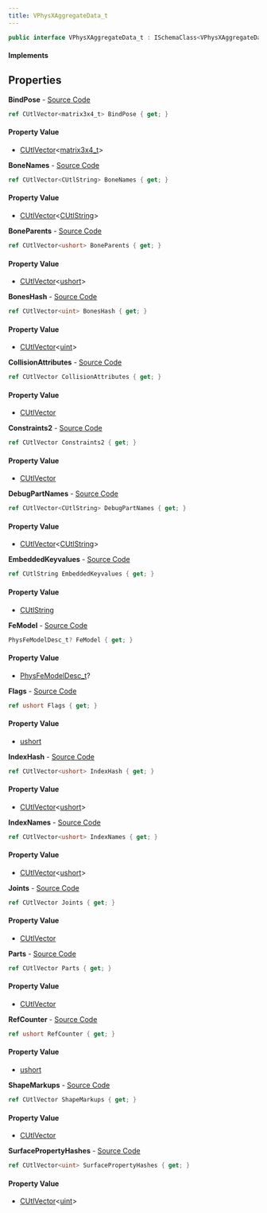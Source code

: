 ```yaml
---
title: VPhysXAggregateData_t
---
```


```csharp
public interface VPhysXAggregateData_t : ISchemaClass<VPhysXAggregateData_t>, ISchemaField, ISchemaClass, INativeHandle
```

#### Implements

## Properties

**BindPose** - [Source Code](https://github.com/swiftly-solution/swiftlys2/blob/master/managed/src/SwiftlyS2.Generated/Schemas/Interfaces/VPhysXAggregateData_t.cs#L28)

```csharp
ref CUtlVector<matrix3x4_t> BindPose { get; }
```

#### Property Value

- [CUtlVector](/docs/api/shared/natives/cutlvector-1)<[matrix3x4_t](/docs/api/shared/natives/matrix3x4_t)>

**BoneNames** - [Source Code](https://github.com/swiftly-solution/swiftlys2/blob/master/managed/src/SwiftlyS2.Generated/Schemas/Interfaces/VPhysXAggregateData_t.cs#L22)

```csharp
ref CUtlVector<CUtlString> BoneNames { get; }
```

#### Property Value

- [CUtlVector](/docs/api/shared/natives/cutlvector-1)<[CUtlString](/docs/api/shared/natives/cutlstring)>

**BoneParents** - [Source Code](https://github.com/swiftly-solution/swiftlys2/blob/master/managed/src/SwiftlyS2.Generated/Schemas/Interfaces/VPhysXAggregateData_t.cs#L44)

```csharp
ref CUtlVector<ushort> BoneParents { get; }
```

#### Property Value

- [CUtlVector](/docs/api/shared/natives/cutlvector-1)<[ushort](https://learn.microsoft.com/dotnet/api/system.uint16)>

**BonesHash** - [Source Code](https://github.com/swiftly-solution/swiftlys2/blob/master/managed/src/SwiftlyS2.Generated/Schemas/Interfaces/VPhysXAggregateData_t.cs#L20)

```csharp
ref CUtlVector<uint> BonesHash { get; }
```

#### Property Value

- [CUtlVector](/docs/api/shared/natives/cutlvector-1)<[uint](https://learn.microsoft.com/dotnet/api/system.uint32)>

**CollisionAttributes** - [Source Code](https://github.com/swiftly-solution/swiftlys2/blob/master/managed/src/SwiftlyS2.Generated/Schemas/Interfaces/VPhysXAggregateData_t.cs#L49)

```csharp
ref CUtlVector CollisionAttributes { get; }
```

#### Property Value

- [CUtlVector](/docs/api/shared/natives/cutlvector)

**Constraints2** - [Source Code](https://github.com/swiftly-solution/swiftlys2/blob/master/managed/src/SwiftlyS2.Generated/Schemas/Interfaces/VPhysXAggregateData_t.cs#L37)

```csharp
ref CUtlVector Constraints2 { get; }
```

#### Property Value

- [CUtlVector](/docs/api/shared/natives/cutlvector)

**DebugPartNames** - [Source Code](https://github.com/swiftly-solution/swiftlys2/blob/master/managed/src/SwiftlyS2.Generated/Schemas/Interfaces/VPhysXAggregateData_t.cs#L51)

```csharp
ref CUtlVector<CUtlString> DebugPartNames { get; }
```

#### Property Value

- [CUtlVector](/docs/api/shared/natives/cutlvector-1)<[CUtlString](/docs/api/shared/natives/cutlstring)>

**EmbeddedKeyvalues** - [Source Code](https://github.com/swiftly-solution/swiftlys2/blob/master/managed/src/SwiftlyS2.Generated/Schemas/Interfaces/VPhysXAggregateData_t.cs#L53)

```csharp
ref CUtlString EmbeddedKeyvalues { get; }
```

#### Property Value

- [CUtlString](/docs/api/shared/natives/cutlstring)

**FeModel** - [Source Code](https://github.com/swiftly-solution/swiftlys2/blob/master/managed/src/SwiftlyS2.Generated/Schemas/Interfaces/VPhysXAggregateData_t.cs#L42)

```csharp
PhysFeModelDesc_t? FeModel { get; }
```

#### Property Value

- [PhysFeModelDesc_t](/docs/api/shared/schemadefinitions/physfemodeldesc_t)?

**Flags** - [Source Code](https://github.com/swiftly-solution/swiftlys2/blob/master/managed/src/SwiftlyS2.Generated/Schemas/Interfaces/VPhysXAggregateData_t.cs#L16)

```csharp
ref ushort Flags { get; }
```

#### Property Value

- [ushort](https://learn.microsoft.com/dotnet/api/system.uint16)

**IndexHash** - [Source Code](https://github.com/swiftly-solution/swiftlys2/blob/master/managed/src/SwiftlyS2.Generated/Schemas/Interfaces/VPhysXAggregateData_t.cs#L26)

```csharp
ref CUtlVector<ushort> IndexHash { get; }
```

#### Property Value

- [CUtlVector](/docs/api/shared/natives/cutlvector-1)<[ushort](https://learn.microsoft.com/dotnet/api/system.uint16)>

**IndexNames** - [Source Code](https://github.com/swiftly-solution/swiftlys2/blob/master/managed/src/SwiftlyS2.Generated/Schemas/Interfaces/VPhysXAggregateData_t.cs#L24)

```csharp
ref CUtlVector<ushort> IndexNames { get; }
```

#### Property Value

- [CUtlVector](/docs/api/shared/natives/cutlvector-1)<[ushort](https://learn.microsoft.com/dotnet/api/system.uint16)>

**Joints** - [Source Code](https://github.com/swiftly-solution/swiftlys2/blob/master/managed/src/SwiftlyS2.Generated/Schemas/Interfaces/VPhysXAggregateData_t.cs#L40)

```csharp
ref CUtlVector Joints { get; }
```

#### Property Value

- [CUtlVector](/docs/api/shared/natives/cutlvector)

**Parts** - [Source Code](https://github.com/swiftly-solution/swiftlys2/blob/master/managed/src/SwiftlyS2.Generated/Schemas/Interfaces/VPhysXAggregateData_t.cs#L31)

```csharp
ref CUtlVector Parts { get; }
```

#### Property Value

- [CUtlVector](/docs/api/shared/natives/cutlvector)

**RefCounter** - [Source Code](https://github.com/swiftly-solution/swiftlys2/blob/master/managed/src/SwiftlyS2.Generated/Schemas/Interfaces/VPhysXAggregateData_t.cs#L18)

```csharp
ref ushort RefCounter { get; }
```

#### Property Value

- [ushort](https://learn.microsoft.com/dotnet/api/system.uint16)

**ShapeMarkups** - [Source Code](https://github.com/swiftly-solution/swiftlys2/blob/master/managed/src/SwiftlyS2.Generated/Schemas/Interfaces/VPhysXAggregateData_t.cs#L34)

```csharp
ref CUtlVector ShapeMarkups { get; }
```

#### Property Value

- [CUtlVector](/docs/api/shared/natives/cutlvector)

**SurfacePropertyHashes** - [Source Code](https://github.com/swiftly-solution/swiftlys2/blob/master/managed/src/SwiftlyS2.Generated/Schemas/Interfaces/VPhysXAggregateData_t.cs#L46)

```csharp
ref CUtlVector<uint> SurfacePropertyHashes { get; }
```

#### Property Value

- [CUtlVector](/docs/api/shared/natives/cutlvector-1)<[uint](https://learn.microsoft.com/dotnet/api/system.uint32)>

